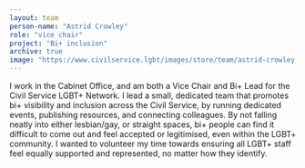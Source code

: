 ```yaml
---
layout: team
person-name: "Astrid Crowley"
role: "vice chair"
project: "Bi+ inclusion"
archive: true
image: "https://www.civilservice.lgbt/images/store/team/astrid-crowley.jpeg"
---
```


I work in the Cabinet Office, and am both a Vice Chair and Bi+ Lead for the Civil Service LGBT+ Network. I lead a small, dedicated team that promotes bi+ visibility and inclusion across the Civil Service, by running dedicated events, publishing resources, and connecting colleagues. By not falling neatly into either lesbian/gay, or straight spaces, bi+ people can find it difficult to come out and feel accepted or legitimised, even within the LGBT+ community. I wanted to volunteer my time towards ensuring all LGBT+ staff feel equally supported and represented, no matter how they identify.

